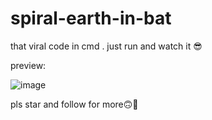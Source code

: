 # spiral-earth-in-bat
that viral code in cmd . just run and watch it 😎

preview:

![image](https://github.com/user-attachments/assets/85e65358-6c3c-4f8f-9f2c-5271934d75aa)


pls star and follow for more🙃💞
